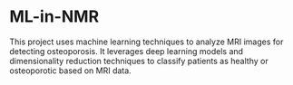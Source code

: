 # ML-in-NMR
This project uses machine learning techniques to analyze MRI images for detecting osteoporosis. It leverages deep learning models and dimensionality reduction techniques to classify patients as healthy or osteoporotic based on MRI data.
